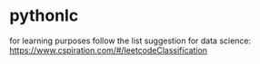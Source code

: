 # pythonlc
for learning purposes
follow the list suggestion for data science: https://www.cspiration.com/#/leetcodeClassification